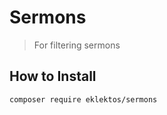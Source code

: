 # Sermons

> For filtering sermons

## How to Install

``` bash
composer require eklektos/sermons
```
